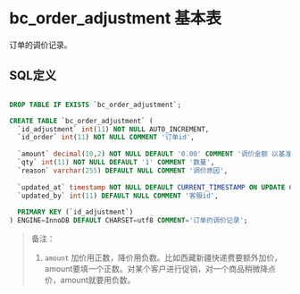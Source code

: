 # bc_order_adjustment 基本表

订单的调价记录。

## SQL定义

```sql

DROP TABLE IF EXISTS `bc_order_adjustment`;

CREATE TABLE `bc_order_adjustment` (
  `id_adjustment` int(11) NOT NULL AUTO_INCREMENT,
  `id_order` int(11) NOT NULL COMMENT '订单id',
  
  `amount` decimal(10,2) NOT NULL DEFAULT '0.00' COMMENT '调价金额 以基准货币计',
  `qty` int(11) NOT NULL DEFAULT '1' COMMENT '数量',
  `reason` varchar(255) DEFAULT NULL COMMENT '调价原因',
  
  `updated_at` timestamp NOT NULL DEFAULT CURRENT_TIMESTAMP ON UPDATE CURRENT_TIMESTAMP COMMENT '更新时间',
  `updated_by` int(11) DEFAULT NULL COMMENT '客服id',
  
  PRIMARY KEY (`id_adjustment`)
) ENGINE=InnoDB DEFAULT CHARSET=utf8 COMMENT='订单的调价记录';

```

> 备注：
> 1. `amount` 加价用正数，降价用负数。比如西藏新疆快递费要额外加价，amount要填一个正数。对某个客户进行促销，对一个商品稍微降点价，amount就要用负数。
